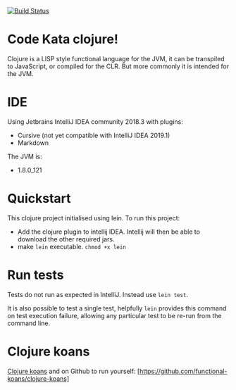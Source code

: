 [![Build Status](https://travis-ci.com/alphafoobar/code-kata-clojure.svg?branch=master)](https://travis-ci.com/alphafoobar/code-kata-clojure)

# Code Kata clojure!

Clojure is a LISP style functional language for the JVM, it can be transpiled to JavaScript, or compiled for the CLR. But
more commonly it is intended for the JVM.

# IDE

Using Jetbrains IntelliJ IDEA community 2018.3 with plugins:
* Cursive (not yet compatible with IntelliJ IDEA 2019.1)
* Markdown

The JVM is:
* 1.8.0_121

# Quickstart

This clojure project initialised using lein. To run this project:
* Add the clojure plugin to intellij IDEA. Intellij will then be able to download the other required jars.
* make `lein` executable. `chmod +x lein`

# Run tests

Tests do not run as expected in IntelliJ. Instead use `lein test`.

It is also possible to test a single test, helpfully `lein` provides this command on test execution failure, allowing 
any particular test to be re-run from the command line.

# Clojure koans

[Clojure koans](http://clojurekoans.com/) and on Github to run yourself: 
[https://github.com/functional-koans/clojure-koans]


